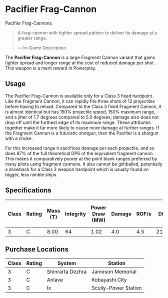 # Pacifier Frag-Cannon
Pacifier Frag-Cannons
 		 	 

> 
> 
> A frag-cannon with tighter spread pattern to deliver its damage at a greater range.
> 
> 
> — In-Game Description
> 

The **Pacifier Frag-Cannon** is a large Fragment Cannon variant that gains tighter spread and longer range at the cost of reduced damage per shot. This weapon is a merit reward in Powerplay.

## Usage

The Pacifier Frag-Cannon is available only for a Class 3 fixed hardpoint. Like the Fragment Cannon, it can rapidly fire three shots of 12 projectiles before having to reload. Compared to the Class 3 fixed Fragment Cannon, it is almost identical but has 150% projectile speed, 150% maximum range, and a jitter of 1.7 degrees compared to 5.0 degrees; damage also does not drop off until the furthest edge of its maximum range. These attributes together make it far more likely to cause more damage at further ranges. If the Fragment Cannon is a futuristic shotgun, then the Pacifier is a shotgun with a choke.

For this increased range it sacrifices damage per each projectile, and so does 87% of the full theoretical DPS of the equivalent fragment cannon. This makes it comparatively poorer at the point blank ranges preferred by many pilots using fragment cannons. It also cannot be gimballed, potentially a drawback for a Class 3 weapon hardpoint which is usually found on bigger, less nimble ships.

## Specifications

| Class | Rating | Mass (T) | Integrity | Power Draw (MW) | Damage | ROF/s | DPS | Thermal Load/s | Distributor Draw (MW) | Armour Piercing | Damage Falloff Range (m) | Maximum Range (m) |
| --- | --- | --- | --- | --- | --- | --- | --- | --- | --- | --- | --- | --- |
| 3 | C | 8.00 | 64 | 1.02 | 4.0 | 4.5 | 216.0 | 1.10 | 0.57 | 45 | 2800 | 3000 |

## Purchase Locations 

| Class | Rating | System | Station |
| --- | --- | --- | --- |
| 3 | C | Shinrarta Dezhra | Jameson Memorial |
| 3 | C | Anlave | Kobayashi City |
| 3 | C | Ix | Scully-Power Station |